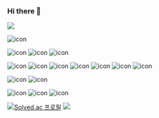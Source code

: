 ### Hi there 👋

<img src="https://capsule-render.vercel.app/api?type=waving&color=BDBDC8&height=150&section=header" />

![icon](https://img.shields.io/badge/Gmail-D14836?style=for-the-badge&logo=gmail&logoColor=white)

![icon](https://img.shields.io/badge/Slack-4A154B?style=for-the-badge&logo=slack&logoColor=white)
![icon](https://img.shields.io/badge/GitHub-100000?style=for-the-badge&logo=github&logoColor=white)
![icon](https://img.shields.io/badge/Instagram-E4405F?style=for-the-badge&logo=instagram&logoColor=white)

![icon](https://img.shields.io/badge/Python-3776AB?style=for-the-badge&logo=python&logoColor=white)
![icon](https://img.shields.io/badge/HTML-239120?style=for-the-badge&logo=html5&logoColor=white)
![icon](https://img.shields.io/badge/HTML5-E34F26?style=for-the-badge&logo=html5&logoColor=white)
![icon](https://img.shields.io/badge/CSS-239120?&style=for-the-badge&logo=css3&logoColor=white)
![icon](https://img.shields.io/badge/CSS3-1572B6?style=for-the-badge&logo=css3&logoColor=white)
![icon](https://img.shields.io/badge/JavaScript-F7DF1E?style=for-the-badge&logo=JavaScript&logoColor=white)
![icon](https://img.shields.io/badge/Node.js-43853D?style=for-the-badge&logo=node.js&logoColor=white)

![icon](https://img.shields.io/badge/C-00599C?style=for-the-badge&logo=c&logoColor=white)
![icon](https://img.shields.io/badge/C%2B%2B-00599C?style=for-the-badge&logo=c%2B%2B&logoColor=white)

![icon](https://img.shields.io/badge/React-20232A?style=for-the-badge&logo=react&logoColor=61DAFB)
![icon](https://img.shields.io/badge/Django-092E20?style=for-the-badge&logo=django&logoColor=white)
![icon](https://img.shields.io/badge/Flutter-02569B?style=for-the-badge&logo=flutter&logoColor=white)

[![Solved.ac 프로필](http://mazassumnida.wtf/api/v2/generate_badge?boj=c235335)](https://solved.ac/c235335)
<img src="https://capsule-render.vercel.app/api?type=waving&color=BDBDC8&height=150&section=footer" />
